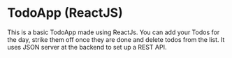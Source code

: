 # TodoApp (ReactJS)

This is a basic TodoApp made using ReactJs. You can add your Todos for the day, strike them off once they are done and delete todos from the list. It uses JSON server at the backend to set up a REST API.

